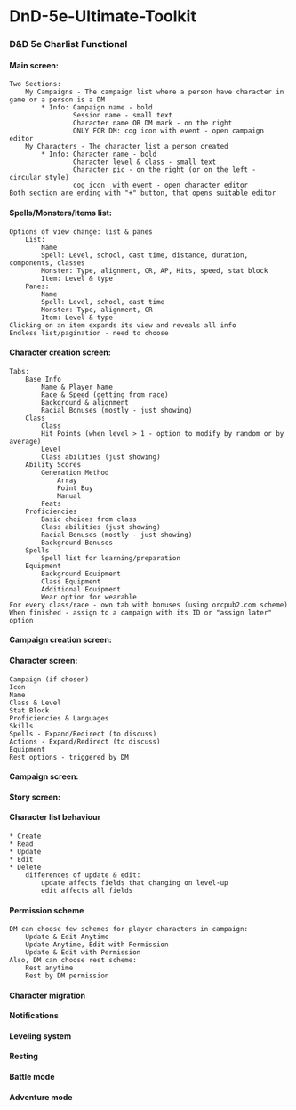 # DnD-5e-Ultimate-Toolkit
### D&D 5e Charlist Functional
#### Main screen:
	Two Sections:
		My Campaigns - The campaign list where a person have character in game or a person is a DM
			* Info: Campaign name - bold
					Session name - small text
					Character name OR DM mark - on the right
					ONLY FOR DM: cog icon with event - open campaign editor
		My Characters - The character list a person created
			* Info: Character name - bold
					Character level & class - small text
					Character pic - on the right (or on the left - circular style)
					cog icon  with event - open character editor
	Both section are ending with "+" button, that opens suitable editor
#### Spells/Monsters/Items list:
	Options of view change: list & panes
		List:
			Name
			Spell: Level, school, cast time, distance, duration, components, classes
			Monster: Type, alignment, CR, AP, Hits, speed, stat block
			Item: Level & type
		Panes:
			Name
			Spell: Level, school, cast time
			Monster: Type, alignment, CR
			Item: Level & type
	Clicking on an item expands its view and reveals all info
	Endless list/pagination - need to choose
#### Character creation screen:
	Tabs:
		Base Info
			Name & Player Name
			Race & Speed (getting from race)
			Background & alignment
			Racial Bonuses (mostly - just showing)
		Class
			Class
			Hit Points (when level > 1 - option to modify by random or by average)
			Level
			Class abilities (just showing)
		Ability Scores
			Generation Method
				Array
				Point Buy
				Manual
			Feats
		Proficiencies
			Basic choices from class
			Class abilities (just showing)
			Racial Bonuses (mostly - just showing)
			Background Bonuses
		Spells
			Spell list for learning/preparation
		Equipment
			Background Equipment
			Class Equipment
			Additional Equipment
			Wear option for wearable
	For every class/race - own tab with bonuses (using orcpub2.com scheme)
	When finished - assign to a campaign with its ID or "assign later" option
#### Campaign creation screen:
	
#### Character screen:
	Campaign (if chosen)
	Icon
	Name
	Class & Level
	Stat Block
	Proficiencies & Languages
	Skills
	Spells - Expand/Redirect (to discuss)
	Actions - Expand/Redirect (to discuss)
	Equipment
	Rest options - triggered by DM
#### Campaign screen:
#### Story screen:
			
#### Character list behaviour
	* Create
	* Read
	* Update
	* Edit
	* Delete
		differences of update & edit:
			update affects fields that changing on level-up
			edit affects all fields

#### Permission scheme
	DM can choose few schemes for player characters in campaign:
		Update & Edit Anytime
		Update Anytime, Edit with Permission
		Update & Edit with Permission
	Also, DM can choose rest scheme:
		Rest anytime
		Rest by DM permission
		
#### Character migration
#### Notifications
#### Leveling system
#### Resting
#### Battle mode
#### Adventure mode

